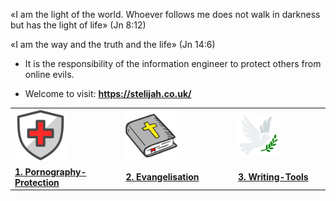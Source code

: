 <!-- # St. Elijah Evangelisation -->

«I am the light of the world. Whoever follows me does not walk in darkness but has the light of life» (Jn 8:12)

«I am the way and the truth and the life» (Jn 14:6)

* It is the responsibility of the information engineer to protect others from online evils.

* Welcome to visit: <a href="https://stelijah.co.uk/"><b>https://stelijah.co.uk/</b></a>

<table>
    <tr>
        <td>
            <a href="https://github.com/Pornography-Protection">
            <img src="./assets/shield-of-God.png" alt="shield-of-God" width="50%" style="border: 0px black dotted; border-radius: 0px; padding: 0px;" /> <!-- was Archangel Michael.jpg -->
            </a>
        </td>
        <td>
            <a href="https://github.com/Evangelisation">
            <img src="./assets/Holy-Bible.png" alt="Holy-Bible" width="50%" style="border: 0px black dotted; border-radius: 0px; padding: 0px;" /> <!-- Annunciation of the Theotokos.jpg -->
            </a>
        </td>
        <td>
            <a href="https://github.com/Writing-Tools">
            <img src="./assets/dove-peace.png" alt="dove-peace" width="50%" style="border: 0px black dotted; border-radius: 0px; padding: 0px;" /> <!-- SaintJohntheTheologian.png -->
            </a>
        </td>
    </tr>
    <tr>
        <td>
                <a href="https://github.com/Pornography-Protection"><b>1. Pornography-Protection</b></a>
        </td>
        <td>
                <a href="https://github.com/Evangelisation"><b>2. Evangelisation</b></a>
        </td>
        <td>
                <a href="https://github.com/Writing-Tools"><b>3. Writing-Tools</b></a>
        </td>
    </tr>
</table>
